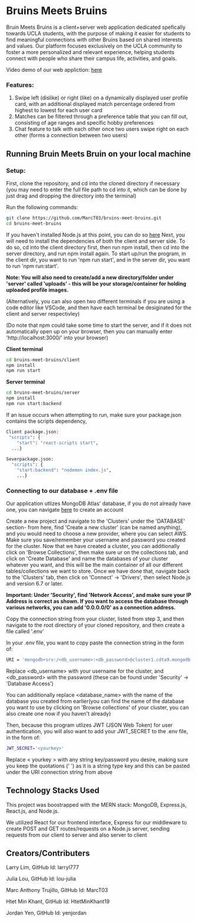# Bruins Meets Bruins

Bruin Meets Bruins is a client+server web application dedicated spefically towards UCLA students, with the purpose of making it easier for students to find meaningful connections with other Bruins based on shared interests and values. 
Our platform focuses exclusively on the UCLA community to foster a more personalized and relevant experience, helping students connect with people who share their campus life, activities, and goals.

Video demo of our web appliction: [here](https://www.youtube.com/watch?v=ttj-LaUd6BE)

### Features:

1.  Swipe left (dislike) or right (like) on a dynamically displayed user profile card, with an additional displayed match percentage ordered from highest to lowest for each user card
2.  Matches can be filtered through a preference table that you can fill out, consisting of age ranges and specific hobby preferences
3.  Chat feature to talk with each other once two users swipe right on each other (forms a connection between two users) 

## Running Bruin Meets Bruin on your local machine
### Setup:

First, clone the repository, and cd into the cloned directory if necessary
(you may need to enter the full file path to cd into it, which can be done by just drag and dropping the directory into the terminal) 

Run the following commands:
```bash
git clone https://github.com/MarcT03/bruins-meet-bruins.git
cd bruins-meet-bruins
```
If you haven't installed Node.js at this point, you can do so [here](https://nodejs.org/en/download/package-manager)
Next, you will need to install the dependencies of both the client and server side. To do so, cd into the client directory first, then run npm install, then cd into the server directory, and run npm install again. To start up/run the program, in the client dir, you want to run 'npm run start', and in the server dir, you want to run 'npm run:start'.

**Note: You will also need to create/add a new directory/folder under 'server' called 'uploads' - this will be your storage/container for holding uploaded profile images.** 

(Alternatively, you can also open two different terminals if you are using a code editor like VSCode, and then have each terminal be desiginated for the client and server respectivley)

(Do note that npm could take some time to start the server, and if it does not automatically open up on your browser, then you can manually enter 'http://localhost:3000/' into your browser)

**Client terminal**
```bash
cd bruins-meet-bruins/client
npm install
npm run start
```
**Server terminal**
```bash
cd bruins-meet-bruins/server
npm install
npm run start:backend
```

If an issue occurs when attempting to run, make sure your package.json contains the scripts dependency, 
```bash
Client package.json:
 "scripts": {
    "start": "react-scripts start",
  ...}
  
Severpackage.json:
  "scripts": {
    "start:backend": "nodemon index.js",
    ...}
```

### Connecting to our database + .env file
Our application utlizes MongoDB Atlas' database, if you do not already have one, you can navigate [here](https://www.mongodb.com/) to create an account

Create a new project and navigate to the 'Clusters' under the 'DATABASE' section- from here, find 'Create a new cluster' (can be named anything), and you would need to choose a new provider, where you can select AWS. Make sure you save/remember your username and password you created for the cluster. Now that we have created a cluster, you can additionally click on
'Browse Collections', then make sure ur on the collections tab, and click on 'Create Database' and name the databases of your cluster whatever you want, and this will be the main container of all our different tables/collections we want to store.
Once we have done that, navigate back to the 'Clusters' tab, then click on 'Connect' -> 'Drivers', then select Node.js and version 6.7 or later.

**Important: Under 'Security', find 'Network Access', and make sure your IP Address is correct as shown. If you want to access the database through various networks, you can add '0.0.0.0/0' as a connection address.**

 
Copy the connection string from your cluster, listed from step 3, and then navigate to the root directory of your cloned repository, and then create a file called '.env' 

In your .env file, you want to copy paste the connection string in the form of: 
```bash
URI = 'mongodb+srv:/<db_username>:<db_password>@cluster1.cdta9.mongodb.net/<database_name>?retryWrites=true&w=majority&appName=Cluster1'
```
Replace <db_username> with your username for the cluster, and <db_password> with the password (these can be found under 'Security' -> 'Database Access') 

You can additionally replace <database_name> with the name of the database you created from earlier(you can find the name of the database you want to use by clicking on 'Browse collections' of your cluster, you can also create one now if you haven't already)

Then, because this program utlizes JWT (JSON Web Token) for user authentication, you will also want to add your JWT_SECRET to the .env file, in the form of:
```bash
JWT_SECRET='<yourkey>'
```
Replace < yourkey > with any string key/password you desire, making sure you keep the quotations (' ') as it is a string type key and this can be pasted under the URI connection string from above

## Technology Stacks Used

This project was boostrapped with the MERN stack: MongoDB, Express.js, React.js, and Node.js.

We utilized React for our frontend interface, Express for our middleware to create POST and GET routes/requests on a Node.js server, sending requests from our client to server and also server to client

## Creators/Contributers
Larry Lim, GitHub Id: larryl777

Julia Lou, GitHub Id: lou-julia

Marc Anthony Trujillo, GitHub Id: MarcT03

Htet Min Khant, GitHub Id: HtetMinKhant19

Jordan Yen, GitHub Id: yenjordan





